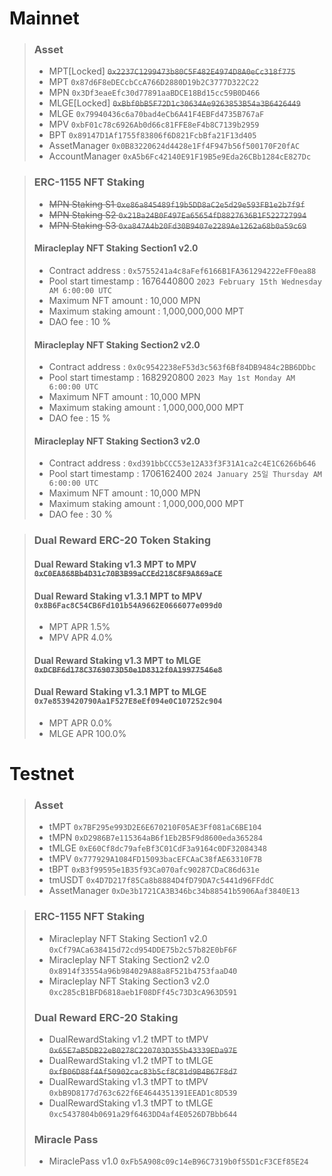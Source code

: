 # Mainnet
>### Asset
> * MPT[Locked] ~~`0x2237C1299473b80C5F482E4974D8A0eCc318f775`~~
> * MPT `0x87d6F8eDECcbCcA766D2880D19b2C3777D322C22`
> * MPN `0x3Df3eaeEfc30d77891aaBDCE18Bd15cc59B0D466`
> * MLGE[Locked] ~~`0xBbf0bB5F72D1c30634Ae9263853B54a3B6426449`~~
> * MLGE `0x79940436c6a70bad4eCb6A41F4EBFd4735B767aF`
> * MPV `0xbF01c78c6926Ab0d66c81FFE8eF4b8C7139b2959`
> * BPT `0x89147D1Af1755f83806f6D821FcbBfa21F13d405`
> * AssetManager `0x0B83220624d4428e1Ff4F947b56f500170F20fAC`
> * AccountManager `0xA5b6Fc42140E91F19B5e9Eda26CBb1284cE827Dc`

> ### ERC-1155 NFT Staking
> * ~~MPN Staking S1 `0xe86a845489f19b5DD8aC2e5d29e593FB1e2b7f9f`~~
> * ~~MPN Staking S2 `0x21Ba24B0F497Ea65654fD8827636B1F522727994`~~
> * ~~MPN Staking S3 `0xa847A4b20Fd30B9407e2289Ae1262a68b0a59c69`~~
> #### Miracleplay NFT Staking Section1 v2.0 
> * Contract address : `0x5755241a4c8aFef6166B1FA361294222eFF0ea88`
> * Pool start timestamp : 1676440800 `2023 February 15th Wednesday AM 6:00:00 UTC`
> * Maximum NFT amount : 10,000 MPN
> * Maximum staking amount : 1,000,000,000 MPT
> * DAO fee : 10 %
> #### Miracleplay NFT Staking Section2 v2.0
> * Contract address : `0x0c9542238eF53d3c563f6Bf84DB9484c2BB6DDbc`
> * Pool start timestamp : 1682920800 `2023 May 1st Monday AM 6:00:00 UTC`
> * Maximum NFT amount : 10,000 MPN
> * Maximum staking amount : 1,000,000,000 MPT
> * DAO fee : 15 %
> #### Miracleplay NFT Staking Section3 v2.0
> * Contract address : `0xd391bbCCC53e12A33f3F31A1ca2c4E1C6266b646`
> * Pool start timestamp : 1706162400 `2024 January 25일 Thursday AM 6:00:00 UTC`
> * Maximum NFT amount : 10,000 MPN
> * Maximum staking amount : 1,000,000,000 MPT
> * DAO fee : 30 %

> ### Dual Reward ERC-20 Token Staking
> #### Dual Reward Staking v1.3 MPT to MPV ~~`0xC0EA868Bb4D31c70B3B99aCCEd218C8F9A869aCE`~~
> #### Dual Reward Staking v1.3.1 MPT to MPV `0x8B6Fac8C54CB6Fd101b54A9662E0666077e099d0`
> * MPT APR 1.5%
> * MPV APR 4.0%
> #### Dual Reward Staking v1.3 MPT to MLGE ~~`0xDCBF6d178C3769073D50e1D8312f0A19977546e8`~~
> #### Dual Reward Staking v1.3.1 MPT to MLGE `0x7e8539420790Aa1F527E8eEf094e0C107252c904`
> * MPT APR 0.0%
> * MLGE APR 100.0%

# Testnet
> ### Asset
> * tMPT `0x7BF295e993D2E6E670210F05AE3Ff081aC6BE104`
> * tMPN `0xD2986B7e115364aB6f1Eb2B5F9d8600eda365284`
> * tMLGE `0xE60Cf8dc79afeBf3C01CdF3a9164c0DF32084348`
> * tMPV `0x777929A1084FD15093bacEFCAaC38fAE63310F7B`
> * tBPT `0xB3f99595e1B35f93Ca070afc90287CDaC86d631e`
> * tmUSDT `0x4D7D217f85Ca8b8884D4fD79DA7c5441d96FFddC`
> * AssetManager `0xDe3b1721CA3B346bc34b88541b5906Aaf3840E13`

> ### ERC-1155 NFT Staking
> * Miracleplay NFT Staking Section1 v2.0 `0xCf79ACa638415d72cd954DDE75b2c57b82E0bF6F`
> * Miracleplay NFT Staking Section2 v2.0 `0x8914f33554a96b984029A88a8F521b4753faaD40`
> * Miracleplay NFT Staking Section3 v2.0 `0xc285cB1BFD6818aeb1F08DFf45c73D3cA963D591`
> 
> ### Dual Reward ERC-20 Staking
> * DualRewardStaking v1.2 tMPT to tMPV ~~`0x65E7aB5DB22eB0278C220703D355b43339EDa97E`~~
> * DualRewardStaking v1.2 tMPT to tMLGE ~~`0xfB06D88f4Af50902cac83b5cf8C81d9B4B67F8d7`~~
> * DualRewardStaking v1.3 tMPT to tMPV `0xbB9D8177d763c622f6E4644351391EEAD1c8D539`
> * DualRewardStaking v1.3 tMPT to tMLGE `0xc5437804b0691a29f6463DD4af4E0526D7Bbb644`
> 
> ### Miracle Pass
> * MiraclePass v1.0 `0xFb5A908c09c14eB96C7319b0f55D1cF3CEf85E24`